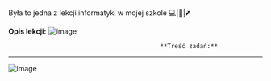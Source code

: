 Była to jedna z lekcji informatyki w mojej szkole 💻|🐍|💕

**Opis lekcji:**
![image](https://user-images.githubusercontent.com/65869511/130832057-41f3b322-ade5-45bd-bad9-a085ad17a603.png)

                                              **Treść zadań:**            
-----------------------------------------------------------------------------------------------------------------------
![image](https://user-images.githubusercontent.com/65869511/130832127-59d0cb50-58c5-40ba-99d8-43f2c93d2b9e.png)
